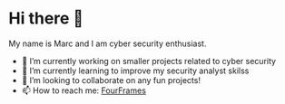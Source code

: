 # Hi there 👋

My name is Marc and I am cyber security enthusiast.

- 🔭 I’m currently working on smaller projects related to cyber security
- 🌱 I’m currently learning to improve my security analyst skilss
- 👯 I’m looking to collaborate on any fun projects!
- 📫 How to reach me: [FourFrames](https://fourframes.de)

